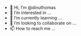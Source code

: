 - 👋 Hi, I’m @dinuthomas
- 👀 I’m interested in ...
- 🌱 I’m currently learning ...
- 💞️ I’m looking to collaborate on ...
- 📫 How to reach me ...

<!---
dinuthomas/dinuthomas is a ✨ special ✨ repository because its `README.md` (this file) appears on your GitHub profile.
You can click the Preview link to take a look at your changes.
--->
